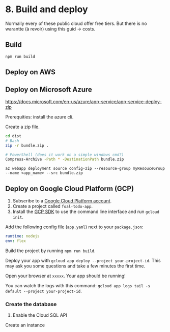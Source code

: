 # 8. Build and deploy

Normally every of these public cloud offer free tiers. But there is no warantte (à revoir) using this guid -> costs.

## Build

`npm run build`

## Deploy on AWS

## Deploy on Microsoft Azure

https://docs.microsoft.com/en-us/azure/app-service/app-service-deploy-zip

Prerequities: install the azure cli.

Create a zip file.

```bash
cd dist
# Bash
zip -r bundle.zip .

# PowerShell (does it work on a simple windows cmd?)
Compress-Archive -Path * -DestinationPath bundle.zip
```

`az webapp deployment source config-zip --resource-group myResouceGroup --name <app_name> --src bundle.zip`

## Deploy on Google Cloud Platform (GCP)

1. Subscribe to a [Google Cloud Platform account]().
2. Create a project called `foal-todo-app`.
3. Install the [GCP SDK]() to use the command line interface and run `gcloud init`.

Add the following config file (`app.yaml`) next to your `package.json`:
```yaml
runtime: nodejs
env: flex
```

Build the project by running `npm run build`.

Deploy your app with `gcloud app deploy --project your-project-id`. This may ask you some questions and take a few minutes the first time.

Open your browser at `xxxxx`. Your app should be running!

You can watch the logs with this command: `gcloud app logs tail -s default --project your-project-id`.

### Create the database

1. Enable the Cloud SQL API

Create an instance